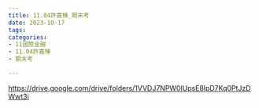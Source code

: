 ```yaml
---
title: 11.04許嘉棟_期末考
date: 2023-10-17
tags: 
categories:
- 11國際金融
- 11.04許嘉棟
- 期末考

---
```

https://drive.google.com/drive/folders/1VVDJ7NPW0lUpsE8lpD7Kq0PtJzDWwt3i
